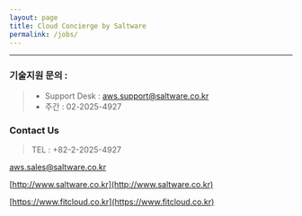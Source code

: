 ```yaml
---
layout: page
title: Cloud Concierge by Saltware
permalink: /jobs/
---
```

***

### 기술지원 문의 : 
>- Support Desk : [aws.support@saltware.co.kr](mailto:aws.support@saltware.co.kr)
>- 주간 : 02-2025-4927


### Contact Us


> TEL : +82-2-2025-4927

[aws.sales@saltware.co.kr](mailto:aws.sales@saltware.co.kr)

[http://www.saltware.co.kr](http://www.saltware.co.kr)

[https://www.fitcloud.co.kr](https://www.fitcloud.co.kr)

